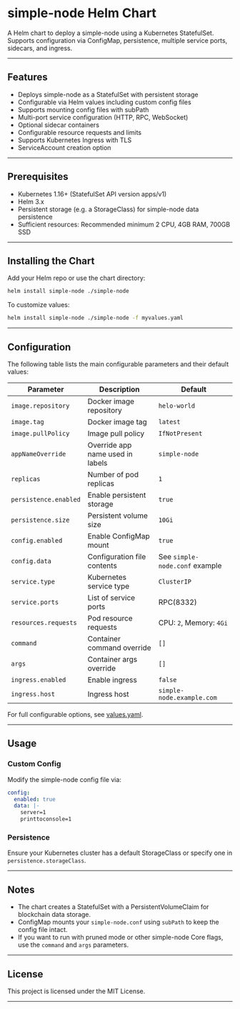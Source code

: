 
# simple-node Helm Chart

A Helm chart to deploy a simple-node using a Kubernetes StatefulSet. Supports configuration via ConfigMap, persistence, multiple service ports, sidecars, and ingress.

---

## Features

- Deploys simple-node as a StatefulSet with persistent storage
- Configurable via Helm values including custom config files
- Supports mounting config files with subPath
- Multi-port service configuration (HTTP, RPC, WebSocket)
- Optional sidecar containers
- Configurable resource requests and limits
- Supports Kubernetes Ingress with TLS
- ServiceAccount creation option

---

## Prerequisites

- Kubernetes 1.16+ (StatefulSet API version apps/v1)
- Helm 3.x
- Persistent storage (e.g. a StorageClass) for simple-node data persistence
- Sufficient resources: Recommended minimum 2 CPU, 4GB RAM, 700GB SSD

---

## Installing the Chart

Add your Helm repo or use the chart directory:

```bash
helm install simple-node ./simple-node
```

To customize values:

```bash
helm install simple-node ./simple-node -f myvalues.yaml
```

---

## Configuration

The following table lists the main configurable parameters and their default values:

| Parameter              | Description                                  | Default                       |
|------------------------|----------------------------------------------|-------------------------------|
| `image.repository`     | Docker image repository                      | `helo-world`             |
| `image.tag`            | Docker image tag                             | `latest`                      |
| `image.pullPolicy`     | Image pull policy                            | `IfNotPresent`                |
| `appNameOverride`      | Override app name used in labels             | `simple-node`                     |
| `replicas`             | Number of pod replicas                       | `1`                           |
| `persistence.enabled`  | Enable persistent storage                    | `true`                        |
| `persistence.size`     | Persistent volume size                        | `10Gi`                       |
| `config.enabled`       | Enable ConfigMap mount                        | `true`                       |
| `config.data`          | Configuration file contents                   | See `simple-node.conf` example   |
| `service.type`         | Kubernetes service type                       | `ClusterIP`                  |
| `service.ports`        | List of service ports                         |  RPC(8332)                   |
| `resources.requests`   | Pod resource requests                         | CPU: `2`, Memory: `4Gi`     |
| `command`              | Container command override                    | `[]`                         |
| `args`                 | Container args override                       | `[]`                         |
| `ingress.enabled`      | Enable ingress                               | `false`                       |
| `ingress.host`         | Ingress host                                 | `simple-node.example.com`            |

For full configurable options, see [values.yaml](./values.yaml).

---

## Usage

### Custom Config

Modify the simple-node config file via:

```yaml
config:
  enabled: true
  data: |-
    server=1
    printtoconsole=1
```

### Persistence

Ensure your Kubernetes cluster has a default StorageClass or specify one in `persistence.storageClass`.

---

## Notes

- The chart creates a StatefulSet with a PersistentVolumeClaim for blockchain data storage.
- ConfigMap mounts your `simple-node.conf` using `subPath` to keep the config file intact.
- If you want to run with pruned mode or other simple-node Core flags, use the `command` and `args` parameters.

---

## License

This project is licensed under the MIT License.

---